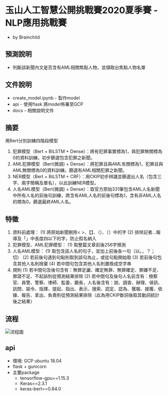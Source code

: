 # 玉山人工智慧公開挑戰賽2020夏季賽 - NLP應用挑戰賽
* by Brainchild
## 預測說明
* 判斷該新聞內文是否含有AML相關焦點人物，並擷取出焦點人物名單
## 文件說明
* create_model.ipynb - 製作model
* api - 使用flask 將model佈署至GCP
* docs - 相關說明文件
## 摘要
用Bert分別訓練四階段模型
1.	犯罪模型（Bert + BiLSTM + Dense）：將有犯罪事實標為1，與犯罪無關標為0的資料訓練。初步篩選包含犯罪之新聞。
2.	AML犯罪模型（Bert(微調) + Dense）：將犯罪且與AML有關標為1，犯罪且與AML無關標為0的資料訓練。篩選有AML相關犯罪之新聞。
3.	NER模型（Bert + BiLSTM + CRF）：用CKIP初步辨識並篩選出人名（包含三字、兩字簡稱及單名），以此訓練NER模型。
4.	人名AML模型（Bert(微調) + Dense）：取官方原始331筆包含AML人名新聞中所有人名的前後句訓練，將含有AML人名的前後句標為1，含有非AML人名的標為0。篩選最終AML人名。
## 特徵
1.	資料前處理：
(1) 	將原始新聞刪除< >、【】、（）、〔〕中的字
(2) 	排除記者…報導及「」中長度四以下的字，防止假名納入
2.	犯罪模型、AML犯罪模型：
(1) 	取整篇文章前後256字預測
3.	人名AML模型：
(1) 	取包含該人名的句子，並加上前後各一句（以。，？；切）
(2) 	若前後句遇到句點則取到該句為止，或從句點開始取
(3) 	若前後句包含其他人名則捨棄
(4) 	若中間句包含其他人名則置換成空字串
4.	規則
(1) 	若中間句及後句含有：無罪定讞、確定無罪、無罪確定、罪嫌不足、罪證不足、不起訴則從預測結果排除
(2) 	若中間句及後句人名前含有：檢察官、員警、警察、律師、監委、廳長，人名後含有：說、調查、辦理、偵訊、訊問、諭令、指揮、提起、指出、表示、搜索、認定、認為、獲報、接獲、依據、報告、拿出、負責則從預測結果排除（此為用CKIP斷詞後取其動詞統計後之結果）

## 流程
![流程圖](https://github.com/jasonliu1990/esun_summer_game_2020/blob/master/docs/%E6%B5%81%E7%A8%8B.png)

## api 
* 環境: GCP ubuntu 18.04
* flask + gunicorn
* 主要package
  * tensorflow-gpu==1.15.3
  * Keras==2.3.1
  * keras-bert==0.84.0
